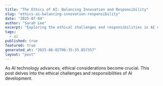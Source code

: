 ```yaml
---
title: "The Ethics of AI: Balancing Innovation and Responsibility"
slug: "ethics-ai-balancing-innovation-responsibility"
date: "2025-07-04"
author: "Sarah Lee"
excerpt: "Exploring the ethical challenges and responsibilities in AI development."
tags:
  - ai
published: true
featured: true
generated_at: "2025-08-02T06:35:35.857357"
layout: "post"
---
```


As AI technology advances, ethical considerations become crucial. This post delves into the ethical challenges and responsibilities of AI development.